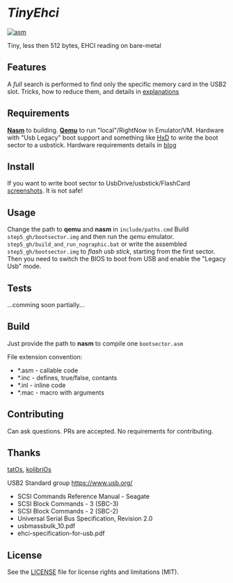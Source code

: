 # _TinyEhci_
[![asm](https://img.shields.io/badge/asm-x86-blue?logo=intel)](
https://en.wikipedia.org/wiki/Assembly_language
)

Tiny, less then 512 bytes, EHCI reading on bare-metal

## Features
A *full* search is performed to find only the specific memory card in the USB2 slot.
Tricks, how to reduce them, and details in [explanations](https://alex0vsky.github.io/posts/TinyEhci#explanation)

## Requirements
[__Nasm__](https://github.com/netwide-assembler/nasm) to building.
[__Qemu__](https://github.com/qemu) to run "local"/RightNow in Emulator/VM.
Hardware with "Usb Legacy" boot support and something like [HxD](https://en.wikipedia.org/wiki/HxD) to write the boot sector to a usbstick.
Hardware requirements details in [blog](https://alex0vsky.github.io/posts/TinyEhci#requirements)

## Install
If you want to write boot sector to UsbDrive/usbstick/FlashCard [screenshots](https://alex0vsky.github.io/posts/TinyEhci#write_bootsector). It is not safe!

## Usage
Change the path to __qemu__ and __nasm__ in `include/paths.cmd`
Build `step5_gh/bootsector.img` and then run the *qemu* emulator.
`step5_gh/build_and_run_nographic.bat`
or write the assembled `step5_gh/bootsector.img` to *flash usb stick*, starting from the first sector.
Then you need to switch the BIOS to boot from USB and enable the "Legacy Usb" mode.

## Tests
...comming soon partially...

## Build
Just provide the path to __nasm__ to compile one `bootsector.asm`

File extension convention:
- *.asm - callable code
- *.inc - defines, true/false, contants
- *.inl - inline code
- *.mac - macro with arguments

## Contributing
Can ask questions. PRs are accepted. No requirements for contributing.

## Thanks
[tatOs](https://github.com/tatimmer/tatOS), [kolibriOs](https://github.com/KolibriOS)

USB2 Standard group https://www.usb.org/
- SCSI Commands Reference Manual - Seagate
- SCSI Block Commands - 3 (SBC-3)
- SCSI Block Commands - 2 (SBC-2)
- Universal Serial Bus Specification, Revision 2.0
- usbmassbulk_10.pdf
- ehci-specification-for-usb.pdf

## License
See the [LICENSE](https://github.com/Alex0vSky/TinyEhci/blob/main/LICENSE) file for license rights and limitations (MIT).
